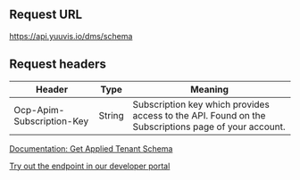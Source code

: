 ## Request URL

https://api.yuuvis.io/dms/schema

## Request headers

| Header                    | Type   | Meaning                                                                                             |
|---------------------------|--------|-----------------------------------------------------------------------------------------------------|
| Ocp-Apim-Subscription-Key | String | Subscription key which provides access to the API. Found on the Subscriptions page of your account. |

[Documentation: Get Applied Tenant Schema](https://github.com/yuuvis/Documentation/wiki/Schema-definition#SchemaDefinition-RetrieveSchema)

[Try out the endpoint in our developer portal](https://ateamk8s.azurewebsites.net/Apis/Endpoints/admin-api)
